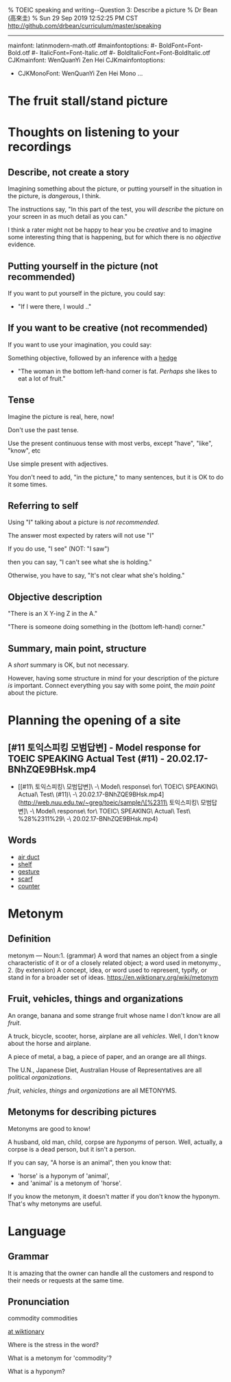 % TOEIC speaking and writing--Question 3: Describe a picture
% Dr Bean (高來圭)
% Sun 29 Sep 2019 12:52:25 PM CST http://github.com/drbean/curriculum/master/speaking

---
mainfont: latinmodern-math.otf
#mainfontoptions: 
#- BoldFont=Font-Bold.otf
#- ItalicFont=Font-Italic.otf
#- BoldItalicFont=Font-BoldItalic.otf
CJKmainfont: WenQuanYi Zen Hei
CJKmainfontoptions: 
  - CJKMonoFont: WenQuanYi Zen Hei Mono
...

# The fruit stall/stand picture

# Thoughts on listening to your recordings

## Describe, not create a story

Imagining something about the picture, or putting yourself in the situation in the picture, is *dangerous*, I think.

The instructions say, "In this part of the test, you will *describe* the
picture on your screen in as much detail as you can."

I think a rater might not be happy to hear you be *creative* and to imagine some interesting thing that is happening, but for which there is no *objective* evidence.

## Putting yourself in the picture (not recommended)

If you want to put yourself in the picture, you could say:

* "If I were there, I would .."

## If you want to be creative (not recommended)

If you want to use your imagination, you could say:

Something objective, followed by an inference with a
[hedge](http://en.wikipedia.org/wiki/hedge)

* "The woman in the bottom left-hand corner is fat. *Perhaps* she likes to eat a lot of fruit."

## Tense

Imagine the picture is real, here, now!

Don't use the past tense.

Use the present continuous tense with most verbs, except "have", "like", "know", etc

Use simple present with adjectives.

You don't need to add, "in the picture," to many sentences, but it is OK to do it some times.

## Referring to self

Using "I" talking about a picture is _not recommended._

The answer most expected by raters will not use "I"

If you do use, "I see" (NOT: "I saw") 

then you can say, "I can't see what she is holding."

Otherwise, you have to say, "It's not clear what she's holding."

## Objective description

"There is an X Y-ing Z in the A."

"There is someone doing something in the (bottom left-hand) corner."

## Summary, main point, structure

A *short* summary is OK, but not necessary.

However, having some structure in mind for your description of the picture *is* important. Connect everything you say with some point, the *main point* about the picture.

# Planning the opening of a site

## [#11 토익스피킹 모범답변] - Model response for TOEIC SPEAKING Actual Test (#11) - 20.02.17-BNhZQE9BHsk.mp4

- [\[#11\ 토익스피킹\ 모범답변\]\ -\ Model\ response\ for\ TOEIC\ SPEAKING\ Actual\ Test\ \(#11\)\ -\ 20.02.17-BNhZQE9BHsk.mp4](http://web.nuu.edu.tw/~greg/toeic/sample/\[%2311\ 토익스피킹\ 모범답변\]\ -\ Model\ response\ for\ TOEIC\ SPEAKING\ Actual\ Test\ \%28%2311%29\ -\ 20.02.17-BNhZQE9BHsk.mp4)

## Words

- [air duct](http://www.google.com.tw/search?q=%22air+duct%22&num=100)
- [shelf](http://www.google.com.tw/search?q=%22shelf%22&num=100)
- [gesture](http://www.google.com.tw/search?q=%22gesture%22&num=100)
- [scarf](http://images.google.com.tw/search?q=%22scarf%22&num=100)
- [counter](http://images.google.com.tw/search?q=%22counter%22&num=100)


# Metonym

## Definition

metonym — Noun:1. (grammar) A word that names an object from a single characteristic of it or of a closely related object; a word used in metonymy., 2. (by extension) A concept, idea, or word used to represent, typify, or stand in for a broader set of ideas. https://en.wiktionary.org/wiki/metonym

## Fruit, vehicles, things and organizations

An orange, banana and some strange fruit whose name I don't know are all *fruit*.

A truck, bicycle, scooter, horse, airplane are all *vehicles*. Well, I don't know about the horse and airplane.

A piece of metal, a bag, a piece of paper, and an orange are all *things*.

The U.N., Japanese Diet, Australian House of Representatives are all political *organizations*.

*fruit*, *vehicles*, *things* and *organizations* are all METONYMS.

## Metonyms for describing pictures

Metonyms are good to know!

A husband, old man, child, corpse are *hyponyms* of person. Well, actually, a corpse is a dead person, but it isn't a person.

If you can say, "A horse is an animal", then you know that:

* 'horse' is a hyponym of 'animal',
* and 'animal' is a metonym of 'horse'.

If you know the metonym, it doesn't matter if you don't know the hyponym. That's why metonyms are useful.

# Language

## Grammar

It is amazing that the owner can handle all the customers and respond to their needs or requests at the same time.

## Pronunciation

commodity commodities

[at wiktionary](https://en.wiktionary.org/wiki/commodity)

Where is the stress in the word?

What is a metonym for 'commodity'?

What is a hyponym?

